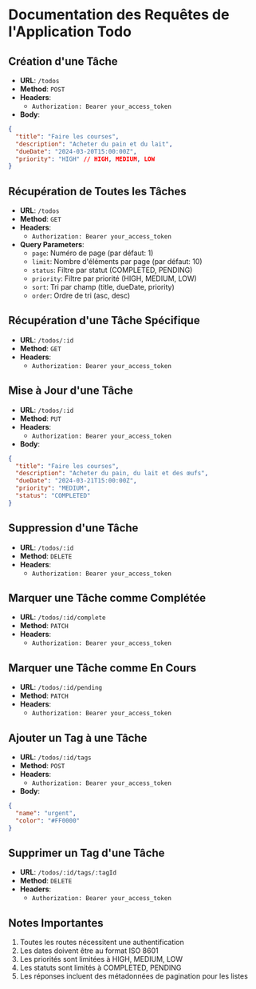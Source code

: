 # Documentation des Requêtes de l'Application Todo

## Création d'une Tâche
- **URL**: `/todos`
- **Method**: `POST`
- **Headers**: 
  - `Authorization: Bearer your_access_token`
- **Body**:
```json
{
  "title": "Faire les courses",
  "description": "Acheter du pain et du lait",
  "dueDate": "2024-03-20T15:00:00Z",
  "priority": "HIGH" // HIGH, MEDIUM, LOW
}
```

## Récupération de Toutes les Tâches
- **URL**: `/todos`
- **Method**: `GET`
- **Headers**: 
  - `Authorization: Bearer your_access_token`
- **Query Parameters**:
  - `page`: Numéro de page (par défaut: 1)
  - `limit`: Nombre d'éléments par page (par défaut: 10)
  - `status`: Filtre par statut (COMPLETED, PENDING)
  - `priority`: Filtre par priorité (HIGH, MEDIUM, LOW)
  - `sort`: Tri par champ (title, dueDate, priority)
  - `order`: Ordre de tri (asc, desc)

## Récupération d'une Tâche Spécifique
- **URL**: `/todos/:id`
- **Method**: `GET`
- **Headers**: 
  - `Authorization: Bearer your_access_token`

## Mise à Jour d'une Tâche
- **URL**: `/todos/:id`
- **Method**: `PUT`
- **Headers**: 
  - `Authorization: Bearer your_access_token`
- **Body**:
```json
{
  "title": "Faire les courses",
  "description": "Acheter du pain, du lait et des œufs",
  "dueDate": "2024-03-21T15:00:00Z",
  "priority": "MEDIUM",
  "status": "COMPLETED"
}
```

## Suppression d'une Tâche
- **URL**: `/todos/:id`
- **Method**: `DELETE`
- **Headers**: 
  - `Authorization: Bearer your_access_token`

## Marquer une Tâche comme Complétée
- **URL**: `/todos/:id/complete`
- **Method**: `PATCH`
- **Headers**: 
  - `Authorization: Bearer your_access_token`

## Marquer une Tâche comme En Cours
- **URL**: `/todos/:id/pending`
- **Method**: `PATCH`
- **Headers**: 
  - `Authorization: Bearer your_access_token`

## Ajouter un Tag à une Tâche
- **URL**: `/todos/:id/tags`
- **Method**: `POST`
- **Headers**: 
  - `Authorization: Bearer your_access_token`
- **Body**:
```json
{
  "name": "urgent",
  "color": "#FF0000"
}
```

## Supprimer un Tag d'une Tâche
- **URL**: `/todos/:id/tags/:tagId`
- **Method**: `DELETE`
- **Headers**: 
  - `Authorization: Bearer your_access_token`

## Notes Importantes
1. Toutes les routes nécessitent une authentification
2. Les dates doivent être au format ISO 8601
3. Les priorités sont limitées à HIGH, MEDIUM, LOW
4. Les statuts sont limités à COMPLETED, PENDING
5. Les réponses incluent des métadonnées de pagination pour les listes 